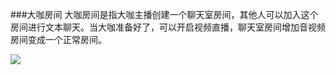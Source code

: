 ###大咖房间
	大咖房间是指大咖主播创建一个聊天室房间，其他人可以加入这个房间进行文本聊天。当大咖准备好了，可以开启视频直播，聊天室房间增加音视频房间变成一个正常房间。
	
	
![](https://github.com/zhaoyang21cn/ILiveSDK_Android_Demos/raw/bigstar.png)
	
	
	